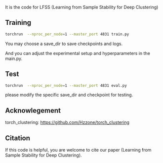 It is the code for LFSS (Learning from Sample Stability for Deep Clustering)

## Training
```bash
torchrun  --nproc_per_node=1 --master_port 4831 train.py
```
You may choose a save_dir to save checkpoints and logs. 

And you can adjust the experimental setup and hyperparameters in the main.py.

## Test
```bash
torchrun  --nproc_per_node=1 --master_port 4831 eval.py
```
please modify the specific save_dir and checkpoint for testing.

## Acknowlegement
torch_clustering: https://github.com/Hzzone/torch_clustering

## Citation
If this code is helpful, you are welcome to cite our paper (Learning from Sample Stability for Deep Clustering).
